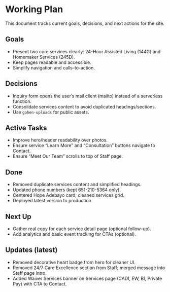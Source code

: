 # Working Plan

This document tracks current goals, decisions, and next actions for the site.

## Goals
- Present two core services clearly: 24-Hour Assisted Living (144G) and Homemaker Services (245D).
- Keep pages readable and accessible.
- Simplify navigation and calls-to-action.

## Decisions
- Inquiry form opens the user’s mail client (mailto) instead of a serverless function.
- Consolidate services content to avoid duplicated headings/sections.
- Use `gohen-uploads` for public assets.

## Active Tasks
- Improve hero/header readability over photos.
- Ensure service “Learn More” and “Consultation” buttons navigate to Contact.
- Ensure “Meet Our Team” scrolls to top of Staff page.

## Done
- Removed duplicate services content and simplified headings.
- Updated phone numbers (kept 651-210-5364 only).
- Centered Hope Adebayo card; cleaned services grid.
- Deployed latest version to production.

## Next Up
- Gather real copy for each service detail page (optional follow-up).
- Add analytics and basic event tracking for CTAs (optional).

## Updates (latest)
- Removed decorative heart badge from hero for cleaner UI.
- Removed 24/7 Care Excellence section from Staff; merged message into Staff page intro.
- Added Waiver Services banner on Services page (CADI, EW, BI, Private Pay) with CTA to Contact.
